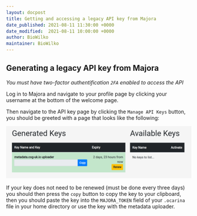 ```yaml
---
layout: docpost
title: Getting and accessing a legacy API key from Majora
date_published: 2021-08-11 11:30:00 +0000
date_modified:  2021-08-11 10:00:00 +0000
author: BioWilko
maintainer: BioWilko
---
```


## Generating a legacy API key from Majora

*You must have two-factor authentification `2FA` enabled to access the API*

Log in to Majora and navigate to your profile page by clicking your username at the bottom of the welcome page.

Then navigate to the API key page by clicking the `Manage API Keys` button, you should be greeted with a page that looks like the following:

![image](images/api_key_page.png)

If your key does not need to be renewed (must be done every three days) you should then press the `copy` button to copy the key to your clipboard,
then you should paste the key into the `MAJORA_TOKEN` field of your `.ocarina` file in your home directory or use the key with the metadata uploader.
